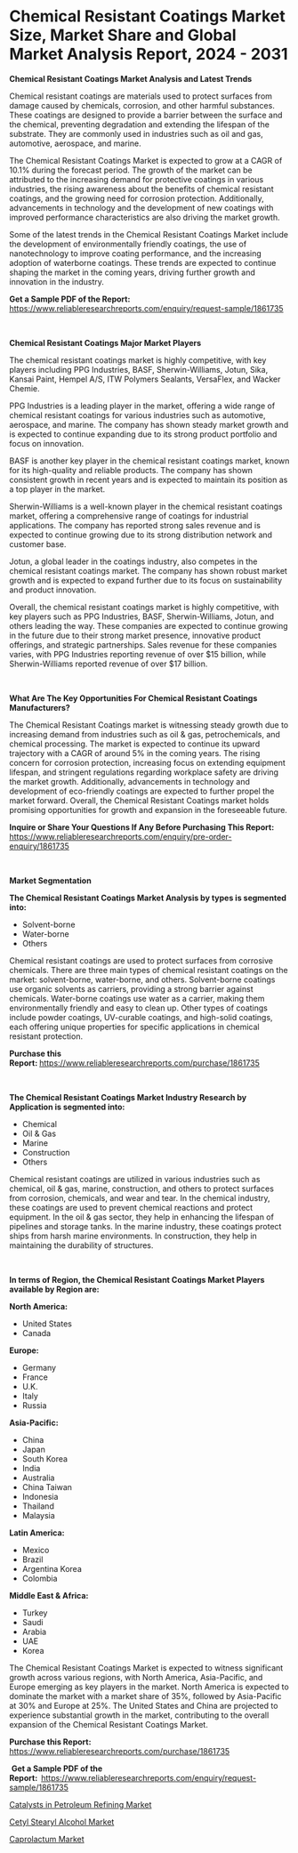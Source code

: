 <p><h1>Chemical Resistant Coatings Market Size, Market Share and Global Market Analysis Report, 2024 - 2031</h1></p><p><strong>Chemical Resistant Coatings Market Analysis and Latest Trends</strong></p>
<p><p>Chemical resistant coatings are materials used to protect surfaces from damage caused by chemicals, corrosion, and other harmful substances. These coatings are designed to provide a barrier between the surface and the chemical, preventing degradation and extending the lifespan of the substrate. They are commonly used in industries such as oil and gas, automotive, aerospace, and marine.</p><p>The Chemical Resistant Coatings Market is expected to grow at a CAGR of 10.1% during the forecast period. The growth of the market can be attributed to the increasing demand for protective coatings in various industries, the rising awareness about the benefits of chemical resistant coatings, and the growing need for corrosion protection. Additionally, advancements in technology and the development of new coatings with improved performance characteristics are also driving the market growth.</p><p>Some of the latest trends in the Chemical Resistant Coatings Market include the development of environmentally friendly coatings, the use of nanotechnology to improve coating performance, and the increasing adoption of waterborne coatings. These trends are expected to continue shaping the market in the coming years, driving further growth and innovation in the industry.</p></p>
<p><strong>Get a Sample PDF of the Report:&nbsp;</strong> <a href="https://www.reliableresearchreports.com/enquiry/request-sample/1861735">https://www.reliableresearchreports.com/enquiry/request-sample/1861735</a></p>
<p>&nbsp;</p>
<p><strong>Chemical Resistant Coatings Major Market Players</strong></p>
<p><p>The chemical resistant coatings market is highly competitive, with key players including PPG Industries, BASF, Sherwin-Williams, Jotun, Sika, Kansai Paint, Hempel A/S, ITW Polymers Sealants, VersaFlex, and Wacker Chemie.</p><p>PPG Industries is a leading player in the market, offering a wide range of chemical resistant coatings for various industries such as automotive, aerospace, and marine. The company has shown steady market growth and is expected to continue expanding due to its strong product portfolio and focus on innovation.</p><p>BASF is another key player in the chemical resistant coatings market, known for its high-quality and reliable products. The company has shown consistent growth in recent years and is expected to maintain its position as a top player in the market.</p><p>Sherwin-Williams is a well-known player in the chemical resistant coatings market, offering a comprehensive range of coatings for industrial applications. The company has reported strong sales revenue and is expected to continue growing due to its strong distribution network and customer base.</p><p>Jotun, a global leader in the coatings industry, also competes in the chemical resistant coatings market. The company has shown robust market growth and is expected to expand further due to its focus on sustainability and product innovation.</p><p>Overall, the chemical resistant coatings market is highly competitive, with key players such as PPG Industries, BASF, Sherwin-Williams, Jotun, and others leading the way. These companies are expected to continue growing in the future due to their strong market presence, innovative product offerings, and strategic partnerships. Sales revenue for these companies varies, with PPG Industries reporting revenue of over $15 billion, while Sherwin-Williams reported revenue of over $17 billion.</p></p>
<p>&nbsp;</p>
<p><strong>What Are The Key Opportunities For Chemical Resistant Coatings Manufacturers?</strong></p>
<p><p>The Chemical Resistant Coatings market is witnessing steady growth due to increasing demand from industries such as oil & gas, petrochemicals, and chemical processing. The market is expected to continue its upward trajectory with a CAGR of around 5% in the coming years. The rising concern for corrosion protection, increasing focus on extending equipment lifespan, and stringent regulations regarding workplace safety are driving the market growth. Additionally, advancements in technology and development of eco-friendly coatings are expected to further propel the market forward. Overall, the Chemical Resistant Coatings market holds promising opportunities for growth and expansion in the foreseeable future.</p></p>
<p><strong>Inquire or Share Your Questions If Any Before Purchasing This Report:</strong> <a href="https://www.reliableresearchreports.com/enquiry/pre-order-enquiry/1861735">https://www.reliableresearchreports.com/enquiry/pre-order-enquiry/1861735</a></p>
<p>&nbsp;</p>
<p><strong>Market Segmentation</strong></p>
<p><strong>The Chemical Resistant Coatings Market Analysis by types is segmented into:</strong></p>
<p><ul><li>Solvent-borne</li><li>Water-borne</li><li>Others</li></ul></p>
<p><p>Chemical resistant coatings are used to protect surfaces from corrosive chemicals. There are three main types of chemical resistant coatings on the market: solvent-borne, water-borne, and others. Solvent-borne coatings use organic solvents as carriers, providing a strong barrier against chemicals. Water-borne coatings use water as a carrier, making them environmentally friendly and easy to clean up. Other types of coatings include powder coatings, UV-curable coatings, and high-solid coatings, each offering unique properties for specific applications in chemical resistant protection.</p></p>
<p><strong>Purchase this Report:&nbsp;</strong><a href="https://www.reliableresearchreports.com/purchase/1861735">https://www.reliableresearchreports.com/purchase/1861735</a></p>
<p>&nbsp;</p>
<p><strong>The Chemical Resistant Coatings Market Industry Research by Application is segmented into:</strong></p>
<p><ul><li>Chemical</li><li>Oil & Gas</li><li>Marine</li><li>Construction</li><li>Others</li></ul></p>
<p><p>Chemical resistant coatings are utilized in various industries such as chemical, oil & gas, marine, construction, and others to protect surfaces from corrosion, chemicals, and wear and tear. In the chemical industry, these coatings are used to prevent chemical reactions and protect equipment. In the oil & gas sector, they help in enhancing the lifespan of pipelines and storage tanks. In the marine industry, these coatings protect ships from harsh marine environments. In construction, they help in maintaining the durability of structures.</p></p>
<p>&nbsp;</p>
<p><strong>In terms of Region, the Chemical Resistant Coatings Market Players available by Region are:</strong></p>
<p>
    <p> <strong> North America: </strong>
        <ul>
            <li>United States</li>
            <li>Canada</li>
        </ul>
        </p> 
    <p> <strong> Europe: </strong>
        <ul>
            <li>Germany</li>
            <li>France</li>
            <li>U.K.</li>
            <li>Italy</li>
            <li>Russia</li>
        </ul>
        </p> 
    <p> <strong> Asia-Pacific: </strong>
        <ul>
            <li>China</li>
            <li>Japan</li>
            <li>South Korea</li>
            <li>India</li>
            <li>Australia</li>
            <li>China Taiwan</li>
            <li>Indonesia</li>
            <li>Thailand</li>
            <li>Malaysia</li>
        </ul>
        </p> 
    <p> <strong> Latin America: </strong>
        <ul>
            <li>Mexico</li>
            <li>Brazil</li>
            <li>Argentina Korea</li>
            <li>Colombia</li>
        </ul>
        </p> 
    <p> <strong> Middle East & Africa: </strong>
        <ul>
            <li>Turkey</li>
            <li>Saudi</li>
            <li>Arabia</li>
            <li>UAE</li>
            <li>Korea</li>
        </ul>
    </p>
    </p>
<p><p>The Chemical Resistant Coatings Market is expected to witness significant growth across various regions, with North America, Asia-Pacific, and Europe emerging as key players in the market. North America is expected to dominate the market with a market share of 35%, followed by Asia-Pacific at 30% and Europe at 25%. The United States and China are projected to experience substantial growth in the market, contributing to the overall expansion of the Chemical Resistant Coatings Market.</p></p>
<p><strong>Purchase this Report: </strong><a href="https://www.reliableresearchreports.com/purchase/1861735">https://www.reliableresearchreports.com/purchase/1861735</a></p>
<p>&nbsp;<strong>Get a Sample PDF of the Report:&nbsp;&nbsp;</strong><a href="https://www.reliableresearchreports.com/enquiry/request-sample/1861735">https://www.reliableresearchreports.com/enquiry/request-sample/1861735</a></p>
<p><strong></strong></p>
<p><p><a href="https://github.com/pgtimber/Market-Research-Report-List-1/blob/main/catalysts-in-petroleum-refining-market.md">Catalysts in Petroleum Refining Market</a></p><p><a href="https://github.com/lataunyatinikmelvin59ilbd0dv/Market-Research-Report-List-1/blob/main/cetyl-stearyl-alcohol-market.md">Cetyl Stearyl Alcohol Market</a></p><p><a href="https://github.com/arionmp/Market-Research-Report-List-2/blob/main/caprolactum-market.md">Caprolactum Market</a></p></p>